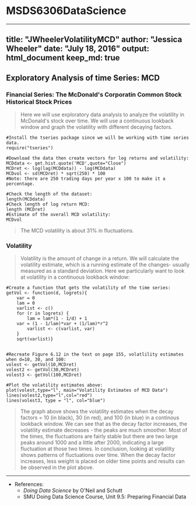 # MSDS6306DataScience
---
title: "JWheelerVolatilityMCD"
author: "Jessica Wheeler"
date: "July 18, 2016"
output: html_document
keep_md: true
---

## Exploratory Analysis of time Series: MCD  

### Financial Series: The McDonald's Corporatin Common Stock Historical Stock Prices  
> Here we will use exploratory data analysis to analyze the volatility in McDonald's stock over time.  We will use a continuous lookback window and graph the volatility with different decaying factors.

```{r, echo=TRUE, results ="hide", warning=FALSE}
#Install the tseries package since we will be working with time series data.
require("tseries")

#Download the data then create vectors for log returns and volatility:
MCDdata <- get.hist.quote('MCD',quote="Close")
MCDret <- log(lag(MCDdata)) - log(MCDdata)
MCDvol <- sd(MCDret) * sqrt(250) * 100
#Note: there are 250 trading days per year x 100 to make it a percentage.

```

```{r, echo=TRUE}
#Check the length of the dataset:
length(MCDdata)
#Check length of log return MCD:
length (MCDret)
#Estimate of the overall MCD volatility:
MCDvol
```
  
  > The MCD volatility is about 31% in fluctuations.

### Volatility  
> Volatility is the amount of change in a return.  We will calculate the volatility estimate, which is a running estimate of the changes- usually measured as a standard deviation.  Here we particularly want to look at volatility in a continuous lookback window:

```{r, echo=TRUE}
#Create a function that gets the volatility of the time series:
getVol <- function(d, logrets){
	var = 0
	lam = 0
	varlist <- c()
	for (r in logrets) {
		lam = lam*(1 - 1/d) + 1
	var = (1 - 1/lam)*var + (1/lam)*r^2
		varlist <- c(varlist, var)
	}
	sqrt(varlist)}


#Recreate Figure 6.12 in the text on page 155, volatlility estimates when d=10, 30, and 100:
volest <- getVol(10,MCDret)
volest2 <- getVol(30,MCDret)
volest3 <- getVol(100,MCDret)

#Plot the volatility estimates above:
plot(volest,type="l", main="Volatility Estimates of MCD Data")
lines(volest2,type="l",col="red")
lines(volest3, type = "l", col="blue")
```
    
> The graph above shows the volatility estimates when the decay factors = 10 (in black), 30 (in red), and 100 (in blue) in a continous lookback window.  We can see that as the decay factor increases, the volatility estimate decreases - the peaks are much smoother.  Most of the times, the fluctuations are fairly stable but there are two large peaks around 1000 and a little after 2000, indicating a large fluctuation at those two times.  In conclusion, looking at volatility shows patterns of fluctuations over time.  When the decay factor increases, less weight is placed on older time points and results can be observed in the plot above.


***
* References: 
    + _Doing Data Science_ by O'Neil and Schutt
    + SMU Doing Data Science Course, Unit 9.5: Preparing Financial Data
